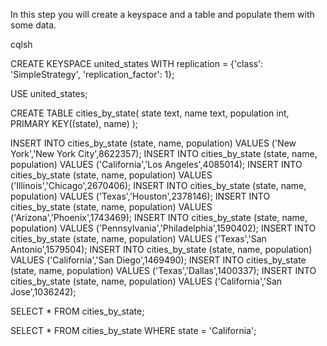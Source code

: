 In this step you will create a keyspace and a table and populate them with some data.

cqlsh

CREATE KEYSPACE united_states WITH replication = {'class': 'SimpleStrategy', 'replication_factor': 1};

USE united_states;

CREATE TABLE cities_by_state(
    state text,
    name text,
    population int,
    PRIMARY KEY((state), name)
);

INSERT INTO cities_by_state (state, name, population) VALUES ('New York','New York City',8622357);
INSERT INTO cities_by_state (state, name, population) VALUES ('California','Los Angeles',4085014);
INSERT INTO cities_by_state (state, name, population) VALUES ('Illinois','Chicago',2670406);
INSERT INTO cities_by_state (state, name, population) VALUES ('Texas','Houston',2378146);
INSERT INTO cities_by_state (state, name, population) VALUES ('Arizona','Phoenix',1743469);
INSERT INTO cities_by_state (state, name, population) VALUES ('Pennsylvania','Philadelphia',1590402);
INSERT INTO cities_by_state (state, name, population) VALUES ('Texas','San Antonio',1579504);
INSERT INTO cities_by_state (state, name, population) VALUES ('California','San Diego',1469490);
INSERT INTO cities_by_state (state, name, population) VALUES ('Texas','Dallas',1400337);
INSERT INTO cities_by_state (state, name, population) VALUES ('California','San Jose',1036242);

SELECT * FROM cities_by_state;

SELECT * FROM cities_by_state WHERE state = 'California';
